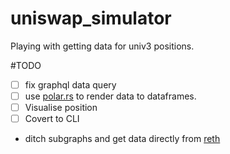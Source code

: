 # uniswap_simulator

Playing with getting data for univ3 positions. 

#TODO

- [ ] fix graphql data query
- [ ] use [polar.rs](https://www.pola.rs/) to render data to dataframes.
- [ ] Visualise position
- [ ] Covert to CLI
- ditch subgraphs and get data directly from [reth](https://github.com/paradigmxyz/reth/blob/main/examples/db-access.rs)